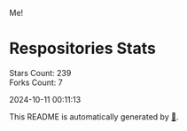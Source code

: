 Me!

# Respositories Stats
Stars Count: 239  
Forks Count: 7

2024-10-11 00:11:13  

This README is automatically generated by [🐰](https://github.com/rnitta/rnitta).
